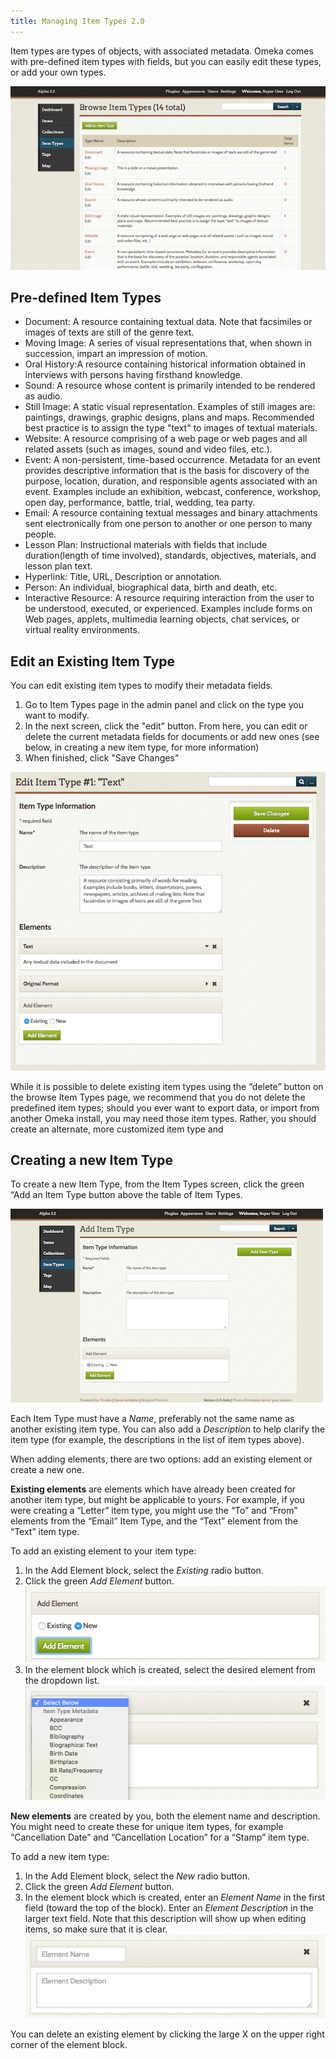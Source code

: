 ```yaml
---
title: Managing Item Types 2.0
---
```


Item types are types of objects, with associated metadata. Omeka comes with pre-defined item types with fields, but you can easily edit these types, or add your own types.

![Item types browse view](/doc_files/itemTypeBrowse.png)

Pre-defined Item Types
---------------------------------------------------------

-   Document: A resource containing textual data. Note that facsimiles or images of texts are still of the genre text.
-   Moving Image: A series of visual representations that, when shown in succession, impart an impression of motion.
-   Oral History:A resource containing historical information obtained in interviews with persons having firsthand knowledge.
-   Sound: A resource whose content is primarily intended to be rendered as audio.
-   Still Image: A static visual representation. Examples of still images are: paintings, drawings, graphic designs, plans and maps. Recommended best practice is to assign the type "text" to images of textual materials.
-   Website: A resource comprising of a web page or web pages and all related assets (such as images, sound and video files, etc.).
-   Event: A non-persistent, time-based occurrence. Metadata for an event provides descriptive information that is the basis for discovery of the purpose, location, duration, and responsible agents associated with an event. Examples include an exhibition, webcast, conference, workshop, open day, performance, battle, trial, wedding, tea party.
-   Email: A resource containing textual messages and binary attachments sent electronically from one person to another or one person to many people.
-   Lesson Plan: Instructional materials with fields that include duration(length of time involved), standards, objectives, materials, and lesson plan text.
-   Hyperlink: Title, URL, Description or annotation.
-   Person: An individual, biographical data, birth and death, etc.
-   Interactive Resource: A resource requiring interaction from the user to be understood, executed, or experienced. Examples include forms on Web pages, applets, multimedia learning objects, chat services, or virtual reality environments.

Edit an Existing Item Type 
---------------------------------------------------------------
You can edit existing item types to modify their metadata fields.
1.  Go to Item Types page in the admin panel and click on the type you want to modify.
2.  In the next screen, click the "edit" button. From here, you can edit or delete the current metadata fields for documents or add new ones (see below, in creating a new item type, for more information)
3.  When finished, click "Save Changes"

![Editing the Item Type “Text”](/doc_files/itemTypeEdit.png)

While it is possible to delete existing item types using the “delete” button on the browse Item Types page, we recommend that you do not delete the predefined item types; should you ever want to export data, or import from another Omeka install, you may need those item types. Rather, you should create an alternate, more customized item type and 

Creating a new Item Type
--------------------------------------------------------------
To create a new Item Type, from the Item Types screen, click the green “Add an Item Type button above the table of Item Types.

![Add Item Type basic view](/doc_files/itemTypeAdd.png)

Each Item Type must have a *Name*, preferably not the same name as another existing item type. You can also add a *Description* to help clarify the item type (for example, the descriptions in the list of item types above).

When adding elements, there are two options: add an existing element or create a new one.

**Existing elements** are elements which have already been created for another item type, but might be applicable to yours. For example, if you were creating a “Letter” item type, you might use the “To” and “From” elements from the “Email” Item Type, and the “Text” element from the “Text” item type.

To add an existing element to your item type: 

1. In the Add Element block, select the *Existing* radio button.
1. Click the green *Add Element* button.
![Add element block](/doc_files/itemTypeAddElm.png)
1. In the element block which is created, select the desired element from the dropdown list.
![Element block with dropdown list opened.](/doc_files/itemTypeExistElm.png)

**New elements** are created by you, both the element name and description. You might need to create these for unique item types, for example “Cancellation Date” and “Cancellation Location” for a “Stamp” item type.

To add a new item type:

1. In the Add Element block, select the *New* radio button.
1. Click the green *Add Element* button.
1. In the element block which is created, enter an *Element Name* in the first field (toward the top of the block). Enter an *Element Description* in the larger text field. Note that this description will show up when editing items, so make sure that it is clear.
![New element block with no input](/doc_files/itemTypeNewElm.png)

You can delete an existing element by clicking the large X on the upper right corner of the element block.
